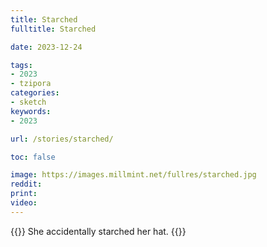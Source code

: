 ```yaml
---
title: Starched
fulltitle: Starched

date: 2023-12-24

tags:
- 2023
- tzipora
categories:
- sketch
keywords:
- 2023

url: /stories/starched/

toc: false

image: https://images.millmint.net/fullres/starched.jpg
reddit:
print:
video:
---
```

{{<hint caption>}}
She accidentally starched her hat.
{{</hint>}}
